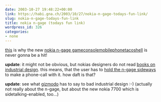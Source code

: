 ```yaml
---
date: 2003-10-27 19:48:22+00:00
link: https://habi.gna.ch/2003/10/27/nokia-n-gage-todays-fun-link/
slug: nokia-n-gage-todays-fun-link
title: nokia n-gage (todays fun link)
wordpress_id: 326
categories:
- none
---
```


[this](http://www.sidetalkin.com/) is why the new [nokia n-gage gameconsolemobilephonetacoshell](http://www.n-gage.com/R1/en/home.html) is never gonna be a hit!

**update**: it might not be obvious, but nokias designers do not read [books on industrial design](https://amazon.com/exec/obidos/tg/detail/-/007229647X/qid=1067363198/sr=1-3/ref=sr_1_3/103-2754978-8342202?v=glance&s=books). this means, that the user has to [hold the n-gage sideways](http://216.239.59.104/search?q=cache:wbRKPvx2-lIJ:www.usatoday.com/tech/techreviews/products/2003-10-23-ngage_x.htm+talk+sideways+n-gage&hl=de&ie=UTF-8) to make a phone-call with it. how daft is that?

**update**: see what [gizmodo](http://www.gizmodo.com/archives/009756.php) has to say to bad industrial design :-) (actually not really about the n-gage, but about the new nokia 7700 which is sidetalking-enabled, too...)
